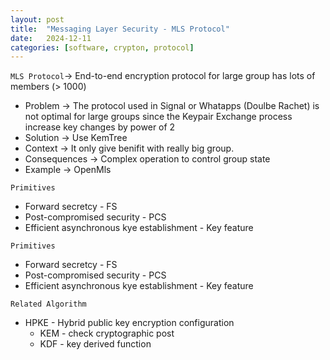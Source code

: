 ```yaml
---
layout: post
title:  "Messaging Layer Security - MLS Protocol"
date:   2024-12-11
categories: [software, crypton, protocol]
---
```


`MLS Protocol`-> End-to-end encryption protocol for large group has lots of members (> 1000)
- Problem -> The protocol used in Signal or Whatapps (Doulbe Rachet) is not optimal for large groups since the Keypair Exchange process increase key changes by power of 2
- Solution -> Use KemTree
- Context -> It only give benifit with really big group. 
- Consequences -> Complex operation to control group state
- Example -> OpenMls

`Primitives`
- Forward secretcy - FS
- Post-compromised security - PCS
- Efficient asynchronous kye establishment - Key feature

`Primitives`
- Forward secretcy - FS
- Post-compromised security - PCS
- Efficient asynchronous kye establishment - Key feature


`Related Algorithm`
- HPKE - Hybrid public key encryption configuration
    - KEM - check cryptographic post
    - KDF - key derived function
